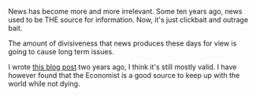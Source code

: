 
News has become more and more irrelevant. Some ten years ago, news used to be THE source for information. Now, it's just clickbait and outrage bait.

The amount of divisiveness that news produces these days for view is going to cause long term issues.

I wrote [this blog post](https://param.codes/2020/sad/) two years ago, I think it's still mostly valid. I have however found that the Economist is a good source to keep up with the world while not dying.
